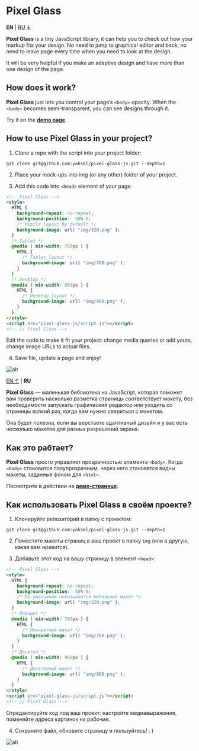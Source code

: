 # Pixel Glass

**EN** | <a href="https://github.com/yoksel/pixel-glass-js#user-content-ru" id="en">RU &darr;</a>

**Pixel Glass** is a tiny JavaScript library, it can help you to check out how your markup fits your design. No need to jump to graphical editor and back, no need to leave page every time when you need to look at the design.

It will be very helpful if you make an adaptive design and have more than one design of the page.

## How does it work?

**Pixel Glass** just lets you control your page’s `<body>` opacity. When the `<body>` becomes semi-transparent, you can see designs through it.

Try it on the [**demo page**](https://yoksel.github.io/pixel-glass-js/).

## How to use Pixel Glass in your project?

1. Clone a repo with the script into your project folder:

  ```git clone git@github.com:yoksel/pixel-glass-js.git --depth=1```

2. Place your mock-ups into img (or any other) folder of your project.

3. Add this code into `<head>` element of your page:

  ```html
  <!-- Pixel Glass -->
  <style>
    HTML {
      background-repeat: no-repeat;
      background-position:  50% 0;
      /* Mobile layout by default */
      background-image: url( "img/320.png" );
    }
    /* Tablet */
    @media ( min-width: 760px ) {
      HTML {
        /* Tablet layout */
        background-image: url( "img/760.png" );
      }
    }
    /* Desktop */
    @media ( min-width: 960px ) {
      HTML {
        /* Desktop layout */
        background-image: url( "img/960.png" );
      }
    }
  </style>
  <script src="pixel-glass-js/script.js"></script>
  <!-- // Pixel Glass -->
  ```

  Edit the code to make it fit your project: change media queries or add yours, change image URLs to actual files.

4. Save file, update a page and enjoy!

![alt ](https://img-fotki.yandex.ru/get/50623/5091629.a4/0_92173_27b6855f_orig)

<a href="https://github.com/yoksel/pixel-glass-js#user-content-en" id="ru">EN &uarr;</a> | **RU**

**Pixel Glass** — маленькая библиотека на JavaScript, которая поможет вам проверить насколько разметка страницы соответствует макету, без необходимости запускать графический редактор или уходить со страницы всякий раз, когда вам нужно свериться с макетом.

Она будет полезна, если вы верстаете адаптивный дизайн и у вас есть несколько макетов для разных разрешений экрана.

## Как это рабтает?

**Pixel Glass** просто управляет прозрачностью элемента `<body>`. Когда `<body>` становится полупрозрачным, через него становятся видны макеты, заданные фоном для `<html>`.

Посмотрите в действии на [**демо-странице**](https://yoksel.github.io/pixel-glass-js/).

## Как использовать Pixel Glass в своём проекте?

1. Клонируйте репозиторий в папку с проектом:

  ```git clone git@github.com:yoksel/pixel-glass-js.git --depth=1```

2. Поместите макеты страниц в ваш проект в папку `img` (или в другую, какая вам нравится).

3. Добавьте этот код на вашу страницу в элемент `<head>`:

  ```html
  <!-- Pixel Glass -->
  <style>
    HTML {
      background-repeat: no-repeat;
      background-position:  50% 0;
      /* По умолчанию показывается мобильный макет */
      background-image: url( "img/320.png" );
    }
    /* Планшет */
    @media ( min-width: 760px ) {
      HTML {
        /* Планшетный макет */
        background-image: url( "img/760.png" );
      }
    }
    /* Десктоп */
    @media ( min-width: 960px ) {
      HTML {
        /* Десктопный макет */
        background-image: url( "img/960.png" );
      }
    }
  </style>
  <script src="pixel-glass-js/script.js"></script>
  <!-- // Pixel Glass -->
  ```

  Отредактируйте код под ваш проект: настройте медиавыражения, поменяйте адреса картинок на рабочие.

4. Сохраните файл, обновите страницу и пользуйтесь! : )

![alt ](https://img-fotki.yandex.ru/get/50623/5091629.a4/0_92173_27b6855f_orig)
